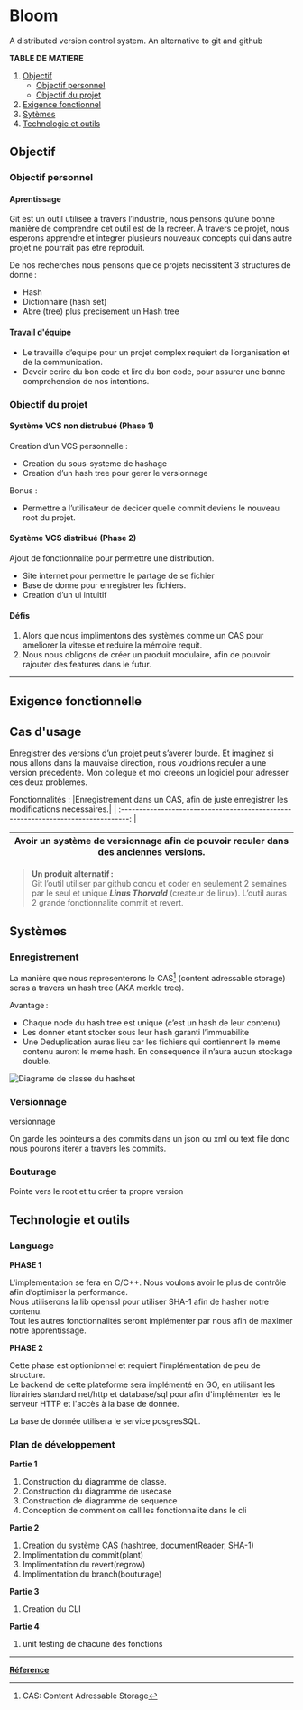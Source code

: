 # Bloom
A distributed version control system. An alternative to git and github

  __TABLE DE MATIERE__
  
1. [Objectif](#Objectif)
    - [Objectif personnel](#Objectif-personnel)
    - [Objectif du projet](#Objectif-du-projet)
2. [Exigence fonctionnel](#Exigence-fonctionnel)
3. [Sytèmes](#Systèmes)
4. [Technologie et outils](#Technologie-et-outils)

## Objectif

### Objectif personnel

#### Aprentissage

Git est un outil utilisee à travers l’industrie, nous pensons qu’une bonne manière de comprendre cet outil est de la recreer. 
À travers ce projet, nous esperons apprendre et integrer plusieurs nouveaux concepts qui dans autre projet ne pourrait pas etre reproduit.  

De nos recherches nous pensons que ce projets necissitent 3 structures de donne : 
- Hash 
- Dictionnaire (hash set) 
- Abre (tree) plus precisement un Hash tree

#### Travail d'équipe

- Le travaille d’equipe pour un projet complex requiert de l’organisation et de la communication. 
- Devoir ecrire du bon code et lire du bon code, pour assurer une bonne comprehension de nos intentions.

### Objectif du projet

#### Système VCS non distrubué (Phase 1)

Creation d’un VCS personnelle :
- Creation du sous-systeme de hashage 
- Creation d’un hash tree pour gerer le versionnage 

Bonus :
* Permettre a l’utilisateur de decider quelle commit deviens le nouveau root du projet.

#### Système VCS distribué (Phase 2)

Ajout de fonctionnalite pour permettre une distribution. 
- Site internet pour permettre le partage de se fichier 
- Base de donne pour enregistrer les fichiers. 
- Creation d’un ui intuitif 

#### Défis 

1. Alors que nous implimentons des systèmes comme un CAS pour ameliorer la vitesse et reduire la mémoire requit. 
2. Nous nous obligons de créer un produit modulaire, afin de pouvoir rajouter des features dans le futur.

--------------------------------------------------------------------------------------------------------------------

## Exigence fonctionnelle

## Cas d'usage

Enregistrer des versions d’un projet peut s’averer lourde. Et imaginez si nous allons dans la mauvaise direction, 
nous voudrions reculer a une version precedente. Mon collegue et moi creeons un logiciel pour adresser ces deux problemes. 

Fonctionnalités :
|Enregistrement dans un CAS, afin de juste enregistrer les modifications necessaires.|
| :--------------------------------------------------------------------------------: |
 
|Avoir un système de versionnage afin de pouvoir reculer dans des anciennes versions.|
| :--------------------------------------------------------------------------------: |
 

> __Un produit alternatif :__  
> Git l’outil utiliser par github concu et coder en seulement 2 semaines par le seul et unique ***Linus Thorvald*** (createur de linux). 
> L’outil auras 2 grande fonctionnalite commit et revert. 

## Systèmes

### Enregistrement

La manière que nous representerons le CAS[^CAS] (content adressable storage) seras a travers un hash tree (AKA merkle tree).  

Avantage : 
- Chaque node du hash tree est unique (c’est un hash de leur contenu) 
- Les donner etant stocker sous leur hash garanti l’immuabilite 
- Une Deduplication auras lieu car les fichiers qui contiennent le meme contenu auront le meme hash.
  En consequence il n’aura aucun stockage double.

![Diagrame de classe du hashset](./doc/diagrams/images/enregistrements.jpeg)

### Versionnage

versionnage 

On garde les pointeurs a des commits dans un json ou xml ou text file donc nous pourons iterer a travers les commits. 

### Bouturage

Pointe vers le root et tu créer ta propre version 

## Technologie et outils

### Language

  __PHASE 1__

L'implementation se fera en C/C++. Nous voulons avoir le plus de contrôle afin d’optimiser la performance.  
Nous utiliserons la lib openssl pour utiliser SHA-1 afin de hasher notre contenu.  
Tout les autres fonctionnalités seront implémenter par nous afin de maximer notre apprentissage.

  __PHASE 2__

Cette phase est optionionnel et requiert l'implémentation de peu de structure.  
Le backend de cette plateforme sera implémenté en GO, en utilisant les librairies standard
net/http et database/sql pour afin d'implémenter les le serveur HTTP et l'accès à la base de donnée.

La base de donnée utilisera le service posgresSQL.

### Plan de développement 

   __Partie 1__

1. Construction du diagramme de classe. 
2. Construction du diagramme de usecase 
3. Construction de diagramme de sequence 
4. Conception de comment on call les fonctionnalite dans le cli 

  __Partie 2__

1. Creation du système CAS (hashtree, documentReader, SHA-1) 
2. Implimentation du commit(plant) 
3. Implimentation du revert(regrow) 
4. Implimentation du branch(bouturage) 

  __Partie 3__

1. Creation du CLI  

  __Partie 4__

1. unit testing de chacune des fonctions 

--------------------------------------------------------------------------------------------------
**[Réference](./doc/path/to/refeence.md)**

[^CAS]: CAS: Content Adressable Storage
